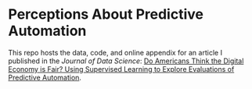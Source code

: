 # Perceptions About Predictive Automation

This repo hosts the data, code, and online appendix for an article I published in the *Journal of Data Science*: [Do Americans Think the Digital Economy is Fair? Using Supervised Learning to Explore Evaluations of Predictive Automation](https://jds-online.org/journal/JDS/article/1282/info).
